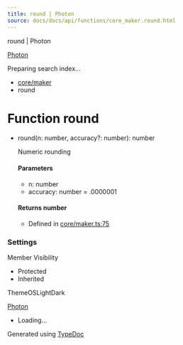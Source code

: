 ```yaml
---
title: round | Photon
source: docs/docs/api/functions/core_maker.round.html
---
```


round | Photon

[Photon](../index.md)




Preparing search index...

* [core/maker](../modules/core_maker.md)
* round

# Function round

* round(n: number, accuracy?: number): number

  Numeric rounding

  #### Parameters

  + n: number
  + accuracy: number = .0000001

  #### Returns number

  + Defined in [core/maker.ts:75](https://github.com/mwhite454/photon/blob/main/packages/photon/src/core/maker.ts#L75)

### Settings

Member Visibility

* Protected
* Inherited

ThemeOSLightDark

[Photon](../index.md)

* Loading...

Generated using [TypeDoc](https://typedoc.org/)

